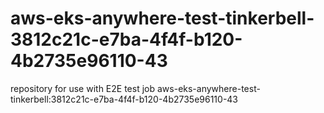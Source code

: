 # aws-eks-anywhere-test-tinkerbell-3812c21c-e7ba-4f4f-b120-4b2735e96110-43
repository for use with E2E test job aws-eks-anywhere-test-tinkerbell:3812c21c-e7ba-4f4f-b120-4b2735e96110-43
